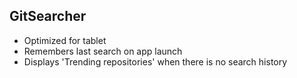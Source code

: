 ## GitSearcher

* Optimized for tablet
* Remembers last search on app launch
* Displays 'Trending repositories' when there is no search history